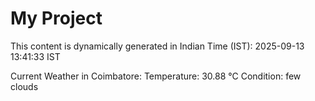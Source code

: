# My Project

This content is dynamically generated in Indian Time (IST): 2025-09-13 13:41:33 IST


Current Weather in Coimbatore:
Temperature: 30.88 °C
Condition: few clouds
